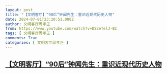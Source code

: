 ```yaml
---
layout: post
title: "【文明客厅】“90后”钟闻先生：重识近现代历史人物"
date: 2024-07-01T23:20:51.000Z
author: 文明客厅周孝正
from: https://www.youtube.com/watch?v=DS2eTelJ-BI
tags: [ 文明客厅周孝正 ]
comments: True
categories: [ 文明客厅周孝正 ]
---
```

<!--1719876051000-->
[【文明客厅】“90后”钟闻先生：重识近现代历史人物](https://www.youtube.com/watch?v=DS2eTelJ-BI)
------

<div>

</div>
